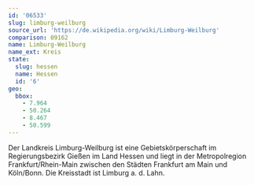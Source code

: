 ```yaml
---
id: '06533'
slug: limburg-weilburg
source_url: 'https://de.wikipedia.org/wiki/Limburg-Weilburg'
comparison: 09162
name: Limburg-Weilburg
name_ext: Kreis
state:
  slug: hessen
  name: Hessen
  id: '6'
geo:
  bbox:
    - 7.964
    - 50.264
    - 8.467
    - 50.599
---
```


Der Landkreis Limburg-Weilburg ist eine Gebietskörperschaft im Regierungsbezirk Gießen im Land Hessen und liegt in der Metropolregion Frankfurt/Rhein-Main zwischen den Städten Frankfurt am Main und Köln/Bonn. Die Kreisstadt ist Limburg a. d. Lahn.
